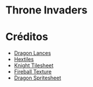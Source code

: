 # Throne Invaders

# Créditos
- [Dragon Lances](https://opengameart.org/content/dragon-lances)
- [Hextiles](https://cuddlyclover.itch.io/fantasy-hex-tiles/download/eyJleHBpcmVzIjoxNjU4NzkwNTMzLCJpZCI6MTA5MTYwfQ%3d%3d.QaIs6Ufk8jl7J6RgqgcpGpyO9z4%3d)
- [Knight Tilesheet](https://sanderfrenken.github.io/Universal-LPC-Spritesheet-Character-Generator/#?body=Skeleton_beige&sex=male&shadow=none&wound_arm=none&hair=Bedhead_raven&headcover=none&facial=none&eyepatch=none&earring=Earring_gold&neck=none&jacket=none&clothes=Sleeveless_white&apron=none&vest=none&weapon=Thrust_oversize_(attack_only)_1&ammo=none&ears=Big_ears_dark)
- [Fireball Texture](https://tenor.com/view/fire-fireball-8bit-gif-14681886)
- [Dragon Spritesheet](https://opengameart.org/content/red-dragon)

